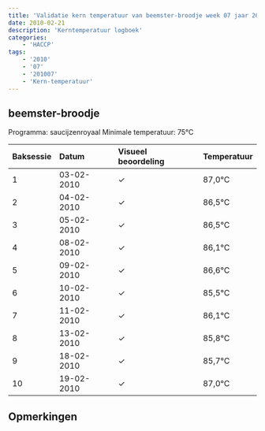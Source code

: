 ```yaml
---
title: 'Validatie kern temperatuur van beemster-broodje week 07 jaar 2010'
date: 2010-02-21
description: 'Kerntemperatuur logboek'
categories:
    - 'HACCP'
tags:
    - '2010'
    - '07'
    - '201007'
    - 'Kern-temperatuur'
---
```


## beemster-broodje

Programma: saucijzenroyaal
Minimale temperatuur: 75°C

| Baksessie | Datum | Visueel beoordeling | Temperatuur |
|:---|:---|:---|:---|
| 1 | 03-02-2010 | &check; | 87,0°C |
| 2 | 04-02-2010 | &check; | 86,5°C |
| 3 | 05-02-2010 | &check; | 86,5°C |
| 4 | 08-02-2010 | &check; | 86,1°C |
| 5 | 09-02-2010 | &check; | 86,6°C |
| 6 | 10-02-2010 | &check; | 85,5°C |
| 7 | 11-02-2010 | &check; | 86,1°C |
| 8 | 13-02-2010 | &check; | 85,8°C |
| 9 | 18-02-2010 | &check; | 85,7°C |
| 10 | 19-02-2010 | &check; | 87,0°C |

## Opmerkingen


